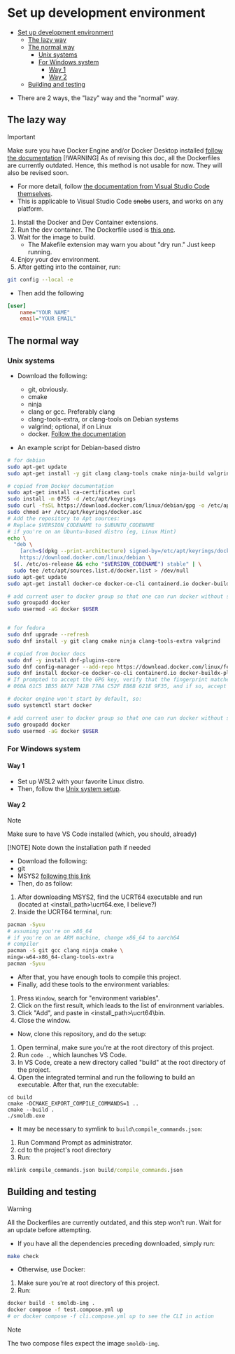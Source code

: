 # Set up development environment

<!--toc:start-->
- [Set up development environment](#set-up-development-environment)
  - [The lazy way](#the-lazy-way)
  - [The normal way](#the-normal-way)
    - [Unix systems](#unix-systems)
    - [For Windows system](#for-windows-system)
      - [Way 1](#way-1)
      - [Way 2](#way-2)
  - [Building and testing](#building-and-testing)
<!--toc:end-->

- There are 2 ways, the "lazy" way and the "normal" way.

## The lazy way

> [!IMPORTANT]
> Make sure you have Docker Engine and/or Docker Desktop installed
> [follow the documentation](https://docs.docker.com/engine/install/)
> [!WARNING]
> As of revising this doc, all the Dockerfiles are currently outdated.
> Hence, this method is not usable for now.
> They will also be revised soon.
>

- For more detail, follow [the documentation from Visual Studio Code themselves](https://code.visualstudio.com/docs/devcontainers/containers).
- This is applicable to Visual Studio Code ~~snobs~~ users, and works on any platform.

1. Install the Docker and Dev Container extensions.
2. Run the dev container. The Dockerfile used is [this one](../.devcontainer/dev.container.Dockerfile).
3. Wait for the image to build.
    - The Makefile extension may warn you about "dry run." Just keep running.
4. Enjoy your dev environment.
5. After getting into the container, run:
```bash
git config --local -e
```
- Then add the following
```ini
[user]
    name="YOUR NAME"
    email="YOUR EMAIL"
```

## The normal way

### Unix systems

- Download the following:
  - git, obviously.
  - cmake
  - ninja
  - clang or gcc. Preferably clang
  - clang-tools-extra, or clang-tools on Debian systems
  - valgrind; optional, if on Linux
  - docker. [Follow the documentation](https://docs.docker.com/engine/install/)

- An example script for Debian-based distro

```bash
# for debian
sudo apt-get update
sudo apt-get install -y git clang clang-tools cmake ninja-build valgrind

# copied from Docker documentation
sudo apt-get install ca-certificates curl
sudo install -m 0755 -d /etc/apt/keyrings
sudo curl -fsSL https://download.docker.com/linux/debian/gpg -o /etc/apt/keyrings/docker.asc
sudo chmod a+r /etc/apt/keyrings/docker.asc
# Add the repository to Apt sources:
# Replace $VERSION_CODENAME to $UBUNTU_CODENAME 
# if you're on an Ubuntu-based distro (eg, Linux Mint)
echo \
  "deb \
    [arch=$(dpkg --print-architecture) signed-by=/etc/apt/keyrings/docker.asc] \
    https://download.docker.com/linux/debian \
  $(. /etc/os-release && echo "$VERSION_CODENAME") stable" | \
  sudo tee /etc/apt/sources.list.d/docker.list > /dev/null
sudo apt-get update
sudo apt-get install docker-ce docker-ce-cli containerd.io docker-buildx-plugin docker-compose-plugin

# add current user to docker group so that one can run docker without sudo
sudo groupadd docker
sudo usermod -aG docker $USER


# for fedora
sudo dnf upgrade --refresh
sudo dnf install -y git clang cmake ninja clang-tools-extra valgrind

# copied from Docker docs
sudo dnf -y install dnf-plugins-core
sudo dnf config-manager --add-repo https://download.docker.com/linux/fedora/docker-ce.repo
sudo dnf install docker-ce docker-ce-cli containerd.io docker-buildx-plugin docker-compose-plugin
# If prompted to accept the GPG key, verify that the fingerprint matches 
# 060A 61C5 1B55 8A7F 742B 77AA C52F EB6B 621E 9F35, and if so, accept it.

# docker engine won't start by default, so:
sudo systemctl start docker

# add current user to docker group so that one can run docker without sudo
sudo groupadd docker
sudo usermod -aG docker $USER
```

### For Windows system

#### Way 1

- Set up WSL2 with your favorite Linux distro.
- Then, follow the [Unix system setup](#unix-systems).

#### Way 2

> [!NOTE]
> Make sure to have VS Code installed (which, you should, already)
>
> [!NOTE]
> Note down the installation path if needed
>

- Download the following:
- git
- MSYS2 [following this link](https://www.mingw-w64.org/downloads/#msys2)
- Then, do as follow:

1. After downloading MSYS2, find the UCRT64 executable and run
(located at <install_path>\ucrt64.exe, I believe?)
2. Inside the UCRT64 terminal, run:

  ```bash
  pacman -Syuu
  # assuming you're on x86_64
  # if you're on an ARM machine, change x86_64 to aarch64
  # compiler
  pacman -S git gcc clang ninja cmake \
  mingw-w64-x86_64-clang-tools-extra
  pacman -Syuu
  ```

- After that, you have enough tools to compile this project.
- Finally, add these tools to the environment variables:

1. Press `Window`, search for "environment variables".
2. Click on the first result, which leads to the list of environment variables.
3. Click "Add", and paste in <install_path>\ucrt64\bin.
4. Close the window.

- Now, clone this repository, and do the setup:

1. Open terminal, make sure you're at the root directory of this project.
2. Run `code .`, which launches VS Code.
3. In VS Code, create a new directory called "build"
at the root directory of the project.
4. Open the integrated terminal and run the following to build an executable.
After that, run the executable:

```pwsh
cd build
cmake -DCMAKE_EXPORT_COMPILE_COMMANDS=1 ..
cmake --build .
./smoldb.exe
```

- It may be necessary to symlink to `build\compile_commands.json`:

1. Run Command Prompt as administrator.
2. cd to the project's root directory
3. Run:

```cmd
mklink compile_commands.json build/compile_commands.json
```

## Building and testing

> [!WARNING]
> All the Dockerfiles are currently outdated, and this step won't run.
> Wait for an update before attempting.
>

- If you have all the dependencies preceding downloaded, simply run:

```bash
make check
```

- Otherwise, use Docker:

1. Make sure you're at root directory of this project.
2. Run:

```bash
docker build -t smoldb-img .
docker compose -f test.compose.yml up
# or docker compose -f cli.compose.yml up to see the CLI in action
```

> [!NOTE]
> The two compose files expect the image `smoldb-img`.
>
